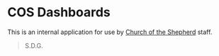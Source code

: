 # COS Dashboards

This is an internal application for use by [Church of the Shepherd](https://grovecos.net/) staff.

> S.D.G.